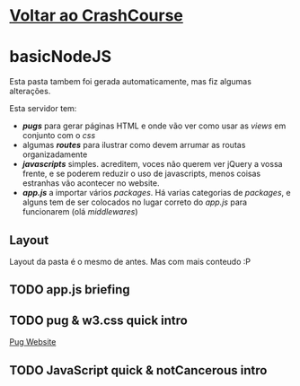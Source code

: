 # [Voltar ao CrashCourse](../crash.md)

# basicNodeJS
Esta pasta tambem foi gerada automaticamente, mas fiz algumas alterações.

Esta servidor tem:
* ***pugs*** para gerar páginas HTML e onde vão ver como usar as *views* em conjunto com o *css*
* algumas ***routes*** para ilustrar como devem arrumar as routas organizadamente
* ***javascripts*** simples. acreditem, voces não querem ver jQuery a vossa frente, e se poderem reduzir o uso de javascripts, menos coisas estranhas vão acontecer no website.
* ***app.js*** a importar vários *packages*. Há varias categorias de *packages*, e alguns tem de ser colocados no lugar correto do *app.js* para funcionarem (olá *middlewares*)

## Layout
Layout da pasta é o mesmo de antes. Mas com mais conteudo :P

## TODO app.js briefing

## TODO pug & w3.css quick intro
[Pug Website](https://pugjs.org/api/getting-started.html)

## TODO JavaScript quick & notCancerous intro

